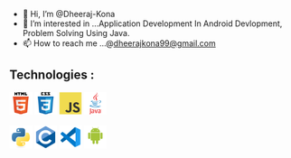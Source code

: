 - 👋 Hi, I’m @Dheeraj-Kona
- 👀 I’m interested in ...Application Development In Android Devlopment, Problem Solving Using Java.
- 📫 How to reach me ...@dheerajkona99@gmail.com

## Technologies :
<div>
<img src="https://raw.githubusercontent.com/devicons/devicon/master/icons/html5/html5-original-wordmark.svg" alt="html5" width="40" height="40"/>
<img src="https://raw.githubusercontent.com/devicons/devicon/master/icons/css3/css3-original-wordmark.svg" alt="css3" width="40" height="40"/>
<img src="https://raw.githubusercontent.com/devicons/devicon/master/icons/javascript/javascript-original.svg" alt="Js" width="40" height="40"/>
<img src="https://raw.githubusercontent.com/devicons/devicon/master/icons/java/java-original-wordmark.svg" alt="Java" width="40"height = "40"/>
</div>
<br/>
<div>
<img src="https://raw.githubusercontent.com/devicons/devicon/master/icons/python/python-original.svg" alt="python" width="40" height="40"/>
<img src="https://raw.githubusercontent.com/devicons/devicon/master/icons/c/c-original.svg" alt="c" width="40" height="40"/>
<img src="https://github.com/vscode-icons/vscode-icons/blob/master/icons/file_type_vscode.svg" alt="Visual Studio code" width="40" height="40"/>
<img src="https://raw.githubusercontent.com/devicons/devicon/master/icons/android/android-original-wordmark.svg" alt="Java" width="40"height = "40"/>                                                                                                                                              
</div>
